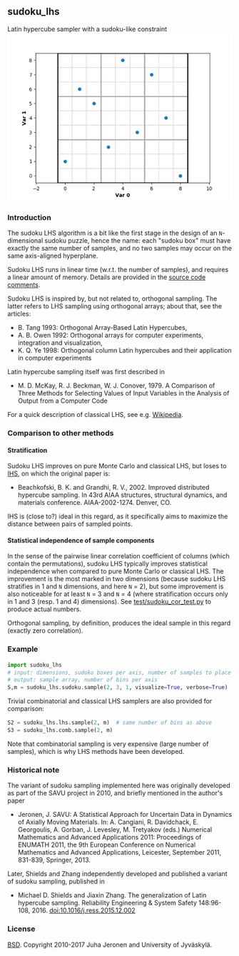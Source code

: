 ## sudoku_lhs

Latin hypercube sampler with a sudoku-like constraint
![Example of a sudoku sample](example.png)

### Introduction

The sudoku LHS algorithm is a bit like the first stage in the design of an `N`-dimensional sudoku puzzle, hence the name: each "sudoku box" must have exactly the same number of samples, and no two samples may occur on the same axis-aligned hyperplane.

Sudoku LHS runs in linear time (w.r.t. the number of samples), and requires a linear amount of memory. Details are provided in the [source code comments](sudoku_lhs/sudoku.py).

Sudoku LHS  is inspired by, but not related to, orthogonal sampling. The latter refers to LHS sampling using orthogonal arrays; about that, see the articles:
  - B. Tang 1993:    Orthogonal Array-Based Latin Hypercubes,
  - A. B. Owen 1992: Orthogonal arrays for computer experiments, integration and visualization,
  - K. Q. Ye 1998:   Orthogonal column Latin hypercubes and their application in computer experiments

Latin hypercube sampling itself was first described in
  - M. D. McKay, R. J. Beckman, W. J. Conover, 1979. A Comparison of Three Methods for Selecting Values of Input Variables in the Analysis of Output from a Computer Code

For a quick description of classical LHS, see e.g. [Wikipedia](http://en.wikipedia.org/wiki/Latin_hypercube_sampling).

### Comparison to other methods

#### Stratification

Sudoku LHS improves on pure Monte Carlo and classical LHS, but loses to [IHS](http://people.sc.fsu.edu/~jburkardt/cpp_src/ihs/ihs.html), on which the original paper is:
  - Beachkofski, B. K. and Grandhi, R. V., 2002. Improved distributed hypercube sampling. In 43rd AIAA structures, structural dynamics, and materials conference. AIAA-2002-1274. Denver, CO.

IHS is (close to?) ideal in this regard, as it specifically aims to maximize the distance between pairs of sampled points.

#### Statistical independence of sample components

In the sense of the pairwise linear correlation coefficient of columns (which contain the permutations), sudoku LHS typically improves statistical independence when compared to pure Monte Carlo or classical LHS. The improvement is the most marked in two dimensions (because sudoku LHS stratifies in 1 and `N` dimensions, and here `N` = 2), but some improvement is also noticeable for at least `N` = 3 and `N` = 4 (where stratification occurs only in 1 and 3 (resp. 1 and 4) dimensions). See [test/sudoku_cor_test.py](test/sudoku_cor_test.py) to produce actual numbers.

Orthogonal sampling, by definition, produces the ideal sample in this regard (exactly zero correlation).


### Example

```python
import sudoku_lhs
# input: dimensions, sudoku boxes per axis, number of samples to place in each sudoku box
# output: sample array, number of bins per axis
S,m = sudoku_lhs.sudoku.sample(2, 3, 1, visualize=True, verbose=True)
```

Trivial combinatorial and classical LHS samplers are also provided for comparison:

```python
S2 = sudoku_lhs.lhs.sample(2, m)  # same number of bins as above
S3 = sudoku_lhs.comb.sample(2, m)
```

Note that combinatorial sampling is very expensive (large number of samples), which is why LHS methods have been developed.

### Historical note

The variant of sudoku sampling implemented here was originally developed as part of the SAVU project in 2010, and briefly mentioned in the author's paper
  - Jeronen, J. SAVU: A Statistical Approach for Uncertain Data in Dynamics of Axially Moving Materials. In: A. Cangiani, R. Davidchack, E. Georgoulis, A. Gorban, J. Levesley, M. Tretyakov (eds.) Numerical Mathematics and Advanced Applications 2011: Proceedings of ENUMATH 2011, the 9th European Conference on Numerical Mathematics and Advanced Applications, Leicester, September 2011, 831-839, Springer, 2013.

Later, Shields and Zhang independently developed and published a variant of sudoku sampling, published in
  - Michael D. Shields and Jiaxin Zhang. The generalization of Latin hypercube sampling. Reliability Engineering & System Safety 148:96-108, 2016. [doi:10.1016/j.ress.2015.12.002](http://doi.org/10.1016/j.ress.2015.12.002)

### License

[BSD](LICENSE.md). Copyright 2010-2017 Juha Jeronen and University of Jyväskylä.

